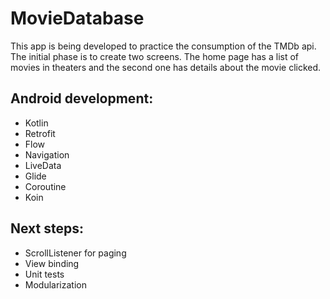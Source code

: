 # MovieDatabase

This app is being developed to practice the consumption of the TMDb api.
The initial phase is to create two screens. The home page has a list of movies in theaters and the second one has details about the movie clicked.
## Android development:
-	Kotlin
-	Retrofit
-	Flow
-	Navigation
-	LiveData
-	Glide
-	Coroutine
-	Koin
## Next steps:
-	ScrollListener for paging
-	View binding
-	Unit tests
-	Modularization
